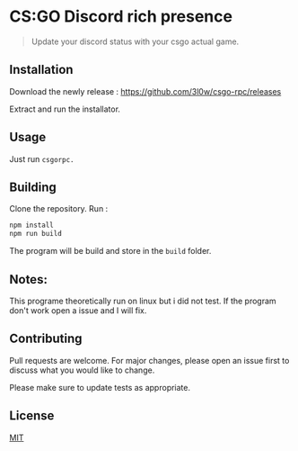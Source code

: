 # CS:GO Discord rich presence

>Update your discord status with your csgo actual game.

## Installation

Download the newly release : https://github.com/3l0w/csgo-rpc/releases

Extract and run the installator.


## Usage

Just run `csgorpc.`

## Building

Clone the repository.
Run : 
```bash
npm install
npm run build
```
The program will be build and store in the `build` folder.

## Notes:
This programe theoretically run on linux but i did not test.
If the program don't work open a issue and I will fix.

## Contributing
Pull requests are welcome. For major changes, please open an issue first to discuss what you would like to change.

Please make sure to update tests as appropriate.

## License
[MIT](https://choosealicense.com/licenses/mit/)